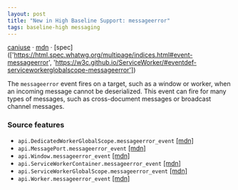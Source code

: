 ```yaml
---
layout: post
title: "New in High Baseline Support: messageerror"
tags: baseline-high messaging
---
```


[caniuse](https://caniuse.com/?search=messageerror) · [mdn](https://developer.mozilla.org/en-US/search?q=messageerror) · [spec](['https://html.spec.whatwg.org/multipage/indices.html#event-messageerror', 'https://w3c.github.io/ServiceWorker/#eventdef-serviceworkerglobalscope-messageerror'])

The `messageerror` event fires on a target, such as a window or worker, when an incoming message cannot be deserialized. This event can fire for many types of messages, such as cross-document messages or broadcast channel messages.

### Source features

- ``api.DedicatedWorkerGlobalScope.messageerror_event`` [[mdn]](https://developer.mozilla.org/en-US/search?q=api.DedicatedWorkerGlobalScope.messageerror_event)
- ``api.MessagePort.messageerror_event`` [[mdn]](https://developer.mozilla.org/en-US/search?q=api.MessagePort.messageerror_event)
- ``api.Window.messageerror_event`` [[mdn]](https://developer.mozilla.org/en-US/search?q=api.Window.messageerror_event)
- ``api.ServiceWorkerContainer.messageerror_event`` [[mdn]](https://developer.mozilla.org/en-US/search?q=api.ServiceWorkerContainer.messageerror_event)
- ``api.ServiceWorkerGlobalScope.messageerror_event`` [[mdn]](https://developer.mozilla.org/en-US/search?q=api.ServiceWorkerGlobalScope.messageerror_event)
- ``api.Worker.messageerror_event`` [[mdn]](https://developer.mozilla.org/en-US/search?q=api.Worker.messageerror_event)
